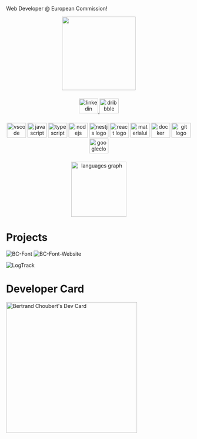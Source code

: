 Web Developer @ European Commission!

<div align="center">
  <img height="200" src="https://www.chbe.fr/images/bertrandx600.png"  />
</div>

###

<div align="center">
  <a href="https://www.linkedin.com/in/bchoubert/" target="_blank">
    <img src="https://raw.githubusercontent.com/maurodesouza/profile-readme-generator/master/src/assets/icons/social/linkedin/default.svg" width="52" height="40" alt="linkedin logo"  />
  </a>
  <a href="https://dribbble.com/bchoubert" target="_blank">
    <img src="https://raw.githubusercontent.com/maurodesouza/profile-readme-generator/master/src/assets/icons/social/dribbble/default.svg" width="52" height="40" alt="dribbble logo"  />
  </a>
</div>

###

<div align="center">
  <img src="https://cdn.jsdelivr.net/gh/devicons/devicon/icons/vscode/vscode-original.svg" height="40" width="52" alt="vscode logo"  />
  <img src="https://cdn.jsdelivr.net/gh/devicons/devicon/icons/javascript/javascript-original.svg" height="40" width="52" alt="javascript logo"  />
  <img src="https://cdn.jsdelivr.net/gh/devicons/devicon/icons/typescript/typescript-original.svg" height="40" width="52" alt="typescript logo"  />
  <img src="https://cdn.jsdelivr.net/gh/devicons/devicon/icons/nodejs/nodejs-original.svg" height="40" width="52" alt="nodejs logo"  />
  <img src="https://nestjs.com/logo-small-gradient.d792062c.svg" height="40" width="52" alt="nestjs logo"  />
  <img src="https://cdn.jsdelivr.net/gh/devicons/devicon/icons/react/react-original.svg" height="40" width="52" alt="react logo"  />
  <img src="https://cdn.jsdelivr.net/gh/devicons/devicon/icons/materialui/materialui-original.svg" height="40" width="52" alt="materialui logo"  />
  <img src="https://cdn.jsdelivr.net/gh/devicons/devicon/icons/docker/docker-original.svg" height="40" width="52" alt="docker logo"  />
  <img src="https://cdn.jsdelivr.net/gh/devicons/devicon/icons/git/git-original.svg" height="40" width="52" alt="git logo"  />
  <img src="https://cdn.jsdelivr.net/gh/devicons/devicon/icons/googlecloud/googlecloud-original.svg" height="40" width="52" alt="googlecloud logo"  />
</div>

###

<div align="center">
  <img src="https://github-readme-stats.vercel.app/api/top-langs?username=bchoubert&locale=en&hide_title=false&layout=compact&card_width=320&langs_count=5&theme=dracula&hide_border=false&order=2" height="150" alt="languages graph"  />
</div>

###

# Projects

![BC-Font](https://github-readme-stats.vercel.app/api/pin/?username=bchoubert&repo=bc-font&show_owner=true&icon_color=EB2834&border_color=EB2834)
![BC-Font-Website](https://github-readme-stats.vercel.app/api/pin/?username=bchoubert&repo=bc-font-website&show_owner=true&icon_color=EB2834&border_color=EB2834)

![LogTrack](https://github-readme-stats.vercel.app/api/pin/?username=LogTrack&repo=transportation-font&show_owner=true&icon_color=113885&border_color=113885)

###

# Developer Card

<a href="https://app.daily.dev/bchoubert"><img src="https://api.daily.dev/devcards/v2/6yCkIe29Esey1FVa4Bb2i.png?type=default&r=44k" width="356" alt="Bertrand Choubert's Dev Card"/></a>

